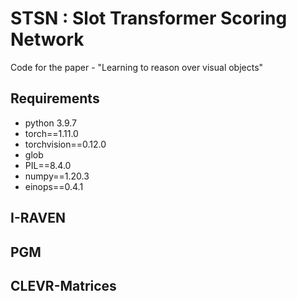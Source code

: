 # STSN : Slot Transformer Scoring Network
Code for the paper - "Learning to reason over visual objects"

## Requirements
* python 3.9.7
* torch==1.11.0
* torchvision==0.12.0
* glob
* PIL==8.4.0
* numpy==1.20.3
* einops==0.4.1

## I-RAVEN

## PGM

## CLEVR-Matrices

